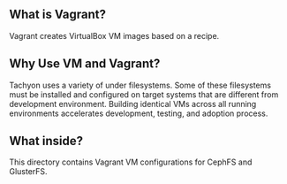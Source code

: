 ## What is Vagrant?

Vagrant creates VirtualBox VM images based on a recipe.

## Why Use VM and Vagrant?

Tachyon uses a variety of under filesystems. Some of these filesystems must be installed and configured on target systems that are different from development environment. Building identical VMs across all running environments accelerates development, testing, and adoption process.

## What inside?

This directory contains Vagrant VM configurations for CephFS and GlusterFS.
